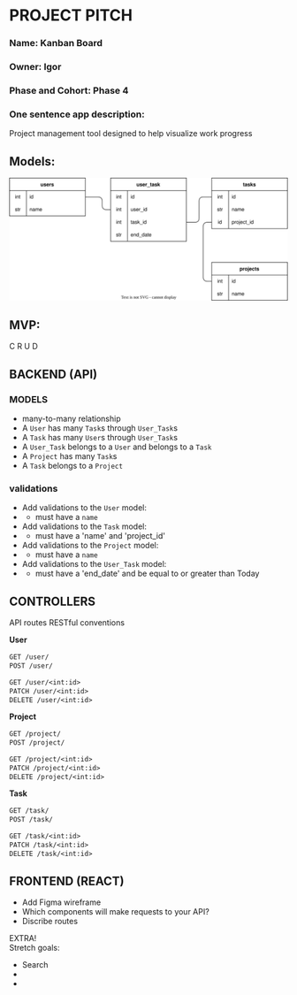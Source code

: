# PROJECT PITCH
### Name: Kanban Board
### Owner: Igor 

### Phase and Cohort:  Phase 4



### One sentence app description:
Project management tool designed to help visualize work progress


## Models: 
![domainmodel](./dbdiagram.svg)


## MVP:
C
R
U
D


## BACKEND (API)
### MODELS
* many-to-many relationship
* A `User` has many `Task`s through `User_Task`s
* A `Task` has many `User`s through `User_Task`s 
* A `User_Task` belongs to a `User` and belongs to a `Task`
* A `Project` has many `Task`s 
* A `Task` belongs to a `Project`


### validations 
* Add validations to the `User` model:
* - must have a `name`
* Add validations to the `Task` model:
* - must have a 'name' and 'project_id'
* Add validations to the `Project` model:
* - must have a `name`
* Add validations to the `User_Task` model:
* - must have a 'end_date' and be equal to or greater than Today

## CONTROLLERS
​​API routes 
RESTful conventions 

**User**
```
GET /user/
POST /user/
```

```
GET /user/<int:id>
PATCH /user/<int:id>
DELETE /user/<int:id>
```
**Project**
```
GET /project/
POST /project/
```

```
GET /project/<int:id>
PATCH /project/<int:id>
DELETE /project/<int:id>
```
**Task**
```
GET /task/
POST /task/
```

```
GET /task/<int:id>
PATCH /task/<int:id>
DELETE /task/<int:id>
```
## FRONTEND (REACT)

- Add Figma wireframe   
- Which components will make requests to your API?  
- Discribe routes


EXTRA!  
Stretch goals:
- Search
- 
-
